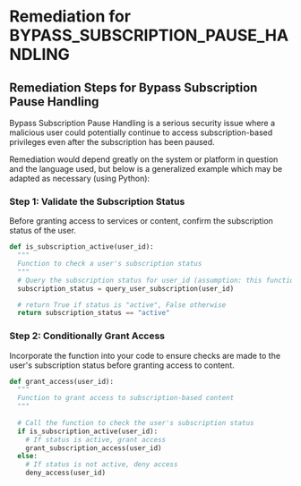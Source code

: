 # Remediation for BYPASS_SUBSCRIPTION_PAUSE_HANDLING

## Remediation Steps for Bypass Subscription Pause Handling

Bypass Subscription Pause Handling is a serious security issue where a malicious user could potentially continue to access subscription-based privileges even after the subscription has been paused. 

Remediation would depend greatly on the system or platform in question and the language used, but below is a generalized example which may be adapted as necessary (using Python):

### Step 1: Validate the Subscription Status
Before granting access to services or content, confirm the subscription status of the user. 

```python
def is_subscription_active(user_id):
  """
  Function to check a user's subscription status
  """
  # Query the subscription status for user_id (assumption: this function exists in the system)
  subscription_status = query_user_subscription(user_id)

  # return True if status is "active", False otherwise
  return subscription_status == "active"
```

### Step 2: Conditionally Grant Access

Incorporate the function into your code to ensure checks are made to the user's subscription status before granting access to content. 

```python
def grant_access(user_id):
  """
  Function to grant access to subscription-based content
  """
  
  # Call the function to check the user's subscription status
  if is_subscription_active(user_id):
    # If status is active, grant access
    grant_subscription_access(user_id)
  else:
    # If status is not active, deny access
    deny_access(user_id)
```